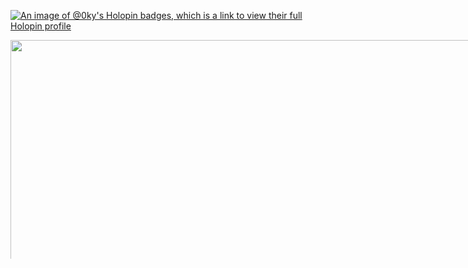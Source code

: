 [![An image of @0ky's Holopin badges, which is a link to view their full Holopin profile](https://holopin.me/0ky)](https://holopin.io/@0ky)

<p align="center" style="display: block; width: 846px; height: 350px; overflow: hidden;">
  <img style="width: 846px; height: auto; object-fit: cover;" src="https://picsum.photos/3840/2160">
</p>
